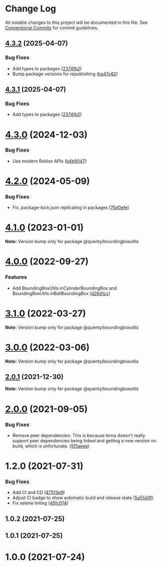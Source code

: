 # Change Log

All notable changes to this project will be documented in this file.
See [Conventional Commits](https://conventionalcommits.org) for commit guidelines.

## [4.3.2](https://github.com/Quenty/NevermoreEngine/compare/@quenty/boundingboxutils@4.3.0...@quenty/boundingboxutils@4.3.2) (2025-04-07)


### Bug Fixes

* Add types to packages ([2374fb2](https://github.com/Quenty/NevermoreEngine/commit/2374fb2b043cfbe0e9b507b3316eec46a4e353a0))
* Bump package versions for republishing ([ba47c62](https://github.com/Quenty/NevermoreEngine/commit/ba47c62e32170bf74377b0c658c60b84306dc294))





## [4.3.1](https://github.com/Quenty/NevermoreEngine/compare/@quenty/boundingboxutils@4.3.0...@quenty/boundingboxutils@4.3.1) (2025-04-07)


### Bug Fixes

* Add types to packages ([2374fb2](https://github.com/Quenty/NevermoreEngine/commit/2374fb2b043cfbe0e9b507b3316eec46a4e353a0))





# [4.3.0](https://github.com/Quenty/NevermoreEngine/compare/@quenty/boundingboxutils@4.2.0...@quenty/boundingboxutils@4.3.0) (2024-12-03)


### Bug Fixes

* Use modern Roblox APIs ([b4b9047](https://github.com/Quenty/NevermoreEngine/commit/b4b90471fbb678c6fb84664dbfc32cb9bfc56c2c))





# [4.2.0](https://github.com/Quenty/NevermoreEngine/compare/@quenty/boundingboxutils@4.1.0...@quenty/boundingboxutils@4.2.0) (2024-05-09)


### Bug Fixes

* Fix .package-lock.json replicating in packages ([75d0efe](https://github.com/Quenty/NevermoreEngine/commit/75d0efeef239f221d93352af71a5b3e930ec23c5))





# [4.1.0](https://github.com/Quenty/NevermoreEngine/compare/@quenty/boundingboxutils@4.0.0...@quenty/boundingboxutils@4.1.0) (2023-01-01)

**Note:** Version bump only for package @quenty/boundingboxutils





# [4.0.0](https://github.com/Quenty/NevermoreEngine/compare/@quenty/boundingboxutils@3.1.0...@quenty/boundingboxutils@4.0.0) (2022-09-27)


### Features

* Add BoundingBoxUtils.inCylinderBoundingBox and BoundingBoxUtils.inBallBoundingBox ([d26d1cc](https://github.com/Quenty/NevermoreEngine/commit/d26d1ccc54ecf52462703188e9b7b83227673c62))





# [3.1.0](https://github.com/Quenty/NevermoreEngine/compare/@quenty/boundingboxutils@3.0.0...@quenty/boundingboxutils@3.1.0) (2022-03-27)

**Note:** Version bump only for package @quenty/boundingboxutils





# [3.0.0](https://github.com/Quenty/NevermoreEngine/compare/@quenty/boundingboxutils@2.0.1...@quenty/boundingboxutils@3.0.0) (2022-03-06)

**Note:** Version bump only for package @quenty/boundingboxutils





## [2.0.1](https://github.com/Quenty/NevermoreEngine/compare/@quenty/boundingboxutils@2.0.0...@quenty/boundingboxutils@2.0.1) (2021-12-30)

**Note:** Version bump only for package @quenty/boundingboxutils





# [2.0.0](https://github.com/Quenty/NevermoreEngine/compare/@quenty/boundingboxutils@1.2.0...@quenty/boundingboxutils@2.0.0) (2021-09-05)


### Bug Fixes

* Remove peer dependencies. This is because lerna doesn't really support peer dependencies being linked and getting a new version on build, which is unfortunate. ([5f5aeee](https://github.com/Quenty/NevermoreEngine/commit/5f5aeeea8de9975435309e53679f0ef7064f9dd0))





# 1.2.0 (2021-07-31)


### Bug Fixes

* Add CI and CD ([47513e9](https://github.com/Quenty/NevermoreEngine/commit/47513e9b568162707534af132396dd8756947dd3))
* Adjust CI badge to show automatic build and release state ([5a55d3f](https://github.com/Quenty/NevermoreEngine/commit/5a55d3f19bf8d66a760d67da9b56ed47fab74656))
* Fix selene linting ([45fc074](https://github.com/Quenty/NevermoreEngine/commit/45fc07489ee59127ac6582689f19a0e87c1e5b5a))



## 1.0.2 (2021-07-25)



## 1.0.1 (2021-07-25)



# 1.0.0 (2021-07-24)
